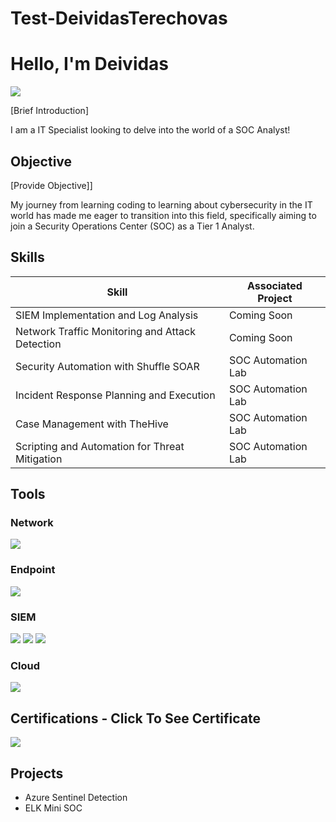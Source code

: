# Test-DeividasTerechovas

# Hello, I'm Deividas
<a href="https://www.linkedin.com/in/deividasterechovas">
    <img src="https://img.shields.io/badge/-LinkedIn-0072b1?&style=for-the-badge&logo=linkedin&logoColor=white" />
</a>


[Brief Introduction]

I am a IT Specialist looking to delve into the world of a SOC Analyst!

## Objective
[Provide Objective]]

My journey from learning coding to learning about cybersecurity in the IT world has made me eager to transition into this field, specifically aiming to join a Security Operations Center (SOC) as a Tier 1 Analyst.

## Skills

| Skill                                         | Associated Project         |
|-----------------------------------------------|----------------------------|
| SIEM Implementation and Log Analysis          | <a>Coming Soon</a>|
| Network Traffic Monitoring and Attack Detection | <a>Coming Soon</a>|
| Security Automation with Shuffle SOAR         | SOC Automation Lab|
| Incident Response Planning and Execution      | SOC Automation Lab|
| Case Management with TheHive                  | SOC Automation Lab|
| Scripting and Automation for Threat Mitigation | SOC Automation Lab|

## Tools

### Network
<div>
    <img src="https://img.shields.io/badge/-Wireshark-1679A7?&style=for-the-badge&logo=Wireshark&logoColor=white" />
</div>

### Endpoint
<div>
    <img src="https://img.shields.io/badge/-Microsoft_Defender_for_Endpoint-00A4EF?&style=for-the-badge&logo=Microsoft&logoColor=white" />
</div>

### SIEM
<div>
    <img src="https://img.shields.io/badge/-Microsoft_Sentinel-0078D4?&style=for-the-badge&logo=Microsoft&logoColor=white" />
    <img src="https://img.shields.io/badge/-Splunk-000000?&style=for-the-badge&logo=Splunk&logoColor=white" />
    <img src="https://img.shields.io/badge/-Elastic-005571?&style=for-the-badge&logo=Elastic&logoColor=white" />
</div>

### Cloud
<div>
  <img src="https://img.shields.io/badge/-Azure%20Sentinel-0078D4?&style=for-the-badge&logo=microsoftazure&logoColor=white" />
</div>

## Certifications - Click To See Certificate

<div>
  <a href="https://app.letsdefend.io/certificate/show/be04a9be-f595-4e23-abb4-5cf9ac8df046">
    <img src="https://img.shields.io/badge/-LetsDefend%20SOC%20Analyst-0A66C2?&style=for-the-badge&logoColor=white" />
</a>

</div>

## Projects
- Azure Sentinel Detection
- ELK Mini SOC 

